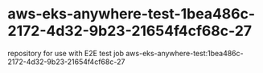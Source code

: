 # aws-eks-anywhere-test-1bea486c-2172-4d32-9b23-21654f4cf68c-27
repository for use with E2E test job aws-eks-anywhere-test:1bea486c-2172-4d32-9b23-21654f4cf68c-27
